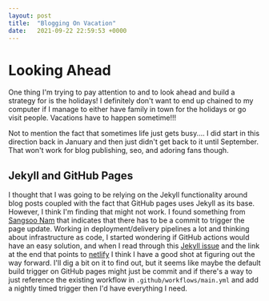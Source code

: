 ```yaml
---
layout: post
title:  "Blogging On Vacation"
date:   2021-09-22 22:59:53 +0000
---
```


# Looking Ahead
One thing I'm trying to pay attention to and to look ahead and build a strategy for is the holidays! I definitely don't want to end up chained to my computer if I manage to either have family in town for the holidays or go visit people. Vacations have to happen sometime!!!

Not to mention the fact that sometimes life just gets busy.... I did start in this direction back in January and then just didn't get back to it until September. That won't work for blog publishing, seo, and adoring fans though.

## Jekyll and GitHub Pages
I thought that I was going to be relying on the Jekyll functionality around blog posts coupled with the fact that GitHub pages uses Jekyll as its base. However, I think I'm finding that might not work. I found something from [Sangsoo Nam][sangsoo-nam] that indicates that there has to be a commit to trigger the page update. Working in deployment/delivery pipelines a lot and thinking about infrastructure as code, I started wondering if GitHub actions would have an easy solution, and  when I read through this [Jekyll issue][jekyll-issue] and the link at the end that points to [netlify][netlify] I think I have a good shot at figuring out the way forward. I'll dig a bit on it to find out, but it seems like maybe the default build trigger on GitHub pages might just be commit and if there's a way to just reference the existing workflow in ```.github/workflows/main.yml``` and add a nightly timed trigger then I'd have everything I need.

[sangsoo-nam]: http://sangsoonam.github.io/2018/12/27/writing-upcoming-posts-in-github-pages.html#:~:text=only%20when%20there%20is%20a%20new%20commit
[jekyll-issue]: https://github.com/jekyll/jekyll/issues/6536#:~:text=till%20a%20new%20build%20is%20triggered
[netlify]: https://answers.netlify.com/t/scheduling-builds-and-deploys-with-netlify/2563/9#:~:text=easy%20to%20use-,GitHub%20Actions,to%20schedule%20builds,-.